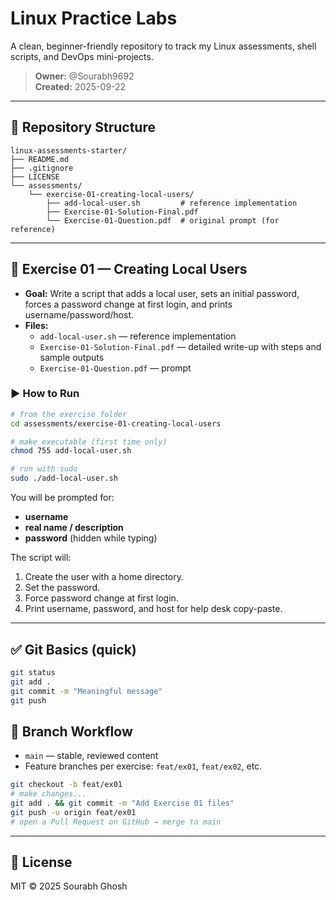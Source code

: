 # Linux Practice Labs

A clean, beginner-friendly repository to track my Linux assessments, shell scripts, and DevOps mini-projects.

> **Owner:** @Sourabh9692  
> **Created:** 2025-09-22

---

## 📁 Repository Structure

```
linux-assessments-starter/
├── README.md
├── .gitignore
├── LICENSE
└── assessments/
    └── exercise-01-creating-local-users/
        ├── add-local-user.sh         # reference implementation
        ├── Exercise-01-Solution-Final.pdf
        └── Exercise-01-Question.pdf  # original prompt (for reference)
```

---

## 🧪 Exercise 01 — Creating Local Users

- **Goal:** Write a script that adds a local user, sets an initial password, forces a password change at first login, and prints username/password/host.
- **Files:**
  - `add-local-user.sh` — reference implementation
  - `Exercise-01-Solution-Final.pdf` — detailed write-up with steps and sample outputs
  - `Exercise-01-Question.pdf` — prompt

### ▶️ How to Run

```bash
# from the exercise folder
cd assessments/exercise-01-creating-local-users

# make executable (first time only)
chmod 755 add-local-user.sh

# run with sudo
sudo ./add-local-user.sh
```

You will be prompted for:
- **username**
- **real name / description**
- **password** (hidden while typing)

The script will:
1) Create the user with a home directory.  
2) Set the password.  
3) Force password change at first login.  
4) Print username, password, and host for help desk copy-paste.

---

## ✅ Git Basics (quick)
```bash
git status
git add .
git commit -m "Meaningful message"
git push
```

## 🧭 Branch Workflow
- `main` — stable, reviewed content
- Feature branches per exercise: `feat/ex01`, `feat/ex02`, etc.

```bash
git checkout -b feat/ex01
# make changes...
git add . && git commit -m "Add Exercise 01 files"
git push -u origin feat/ex01
# open a Pull Request on GitHub → merge to main
```

---

## 📜 License
MIT © 2025 Sourabh Ghosh
